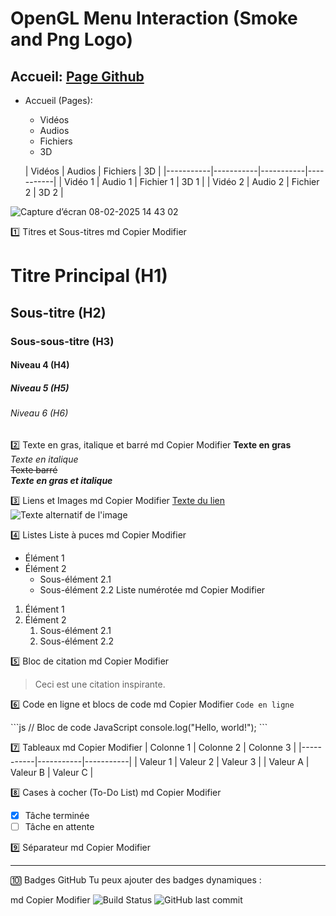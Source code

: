 # OpenGL Menu Interaction (Smoke and Png Logo)

## Accueil: [Page Github](https://mes-site-web.github.io/OpenGL_Menu_Interaction_01/)

- Accueil (Pages):
  - Vidéos
  - Audios
  - Fichiers
  - 3D

  | Vidéos | Audios | Fichiers | 3D |
|-----------|-----------|-----------|-----------|
| Vidéo 1 | Audio 1 | Fichier 1 | 3D 1 |
| Vidéo 2 | Audio 2 | Fichier 2 | 3D 2 |

![Capture d’écran 08-02-2025 14 43 02](https://github.com/user-attachments/assets/6e59f583-5158-47bb-a0d8-d704209e7938)

<!-- INFOS  -->

1️⃣ Titres et Sous-titres
md
Copier
Modifier

# Titre Principal (H1)

## Sous-titre (H2)

### Sous-sous-titre (H3)

#### Niveau 4 (H4)

##### Niveau 5 (H5)

###### Niveau 6 (H6)

2️⃣ Texte en gras, italique et barré
md
Copier
Modifier
**Texte en gras**  
_Texte en italique_  
~~Texte barré~~  
**_Texte en gras et italique_**

3️⃣ Liens et Images
md
Copier
Modifier
[Texte du lien](https://example.com)  
![Texte alternatif de l'image](https://example.com/image.png)

4️⃣ Listes
Liste à puces
md
Copier
Modifier

- Élément 1
- Élément 2
  - Sous-élément 2.1
  - Sous-élément 2.2
    Liste numérotée
    md
    Copier
    Modifier

1. Élément 1
2. Élément 2
   1. Sous-élément 2.1
   2. Sous-élément 2.2

5️⃣ Bloc de citation
md
Copier
Modifier

> Ceci est une citation inspirante.

6️⃣ Code en ligne et blocs de code
md
Copier
Modifier
`Code en ligne`

\```js
// Bloc de code JavaScript
console.log("Hello, world!");
\```

7️⃣ Tableaux
md
Copier
Modifier
| Colonne 1 | Colonne 2 | Colonne 3 |
|-----------|-----------|-----------|
| Valeur 1 | Valeur 2 | Valeur 3 |
| Valeur A | Valeur B | Valeur C |

8️⃣ Cases à cocher (To-Do List)
md
Copier
Modifier

- [x] Tâche terminée
- [ ] Tâche en attente

9️⃣ Séparateur
md
Copier
Modifier

---

🔟 Badges GitHub
Tu peux ajouter des badges dynamiques :

md
Copier
Modifier
![Build Status](https://img.shields.io/badge/status-active-green.svg)
![GitHub last commit](https://img.shields.io/github/last-commit/USER/REPO)
